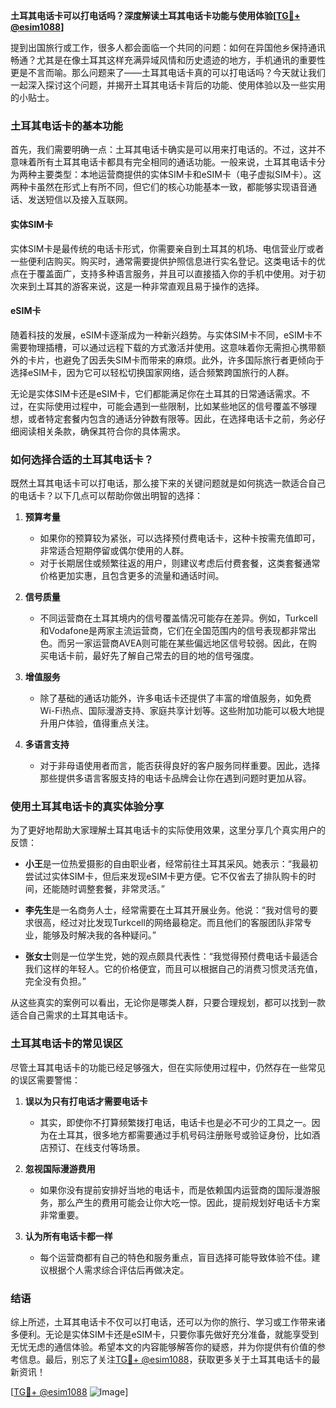**土耳其电话卡可以打电话吗？深度解读土耳其电话卡功能与使用体验[[TG💪+ @esim1088](https://t.me/s/esim1088)]**

提到出国旅行或工作，很多人都会面临一个共同的问题：如何在异国他乡保持通讯畅通？尤其是在像土耳其这样充满异域风情和历史遗迹的地方，手机通讯的重要性更是不言而喻。那么问题来了——土耳其电话卡真的可以打电话吗？今天就让我们一起深入探讨这个问题，并揭开土耳其电话卡背后的功能、使用体验以及一些实用的小贴士。

### 土耳其电话卡的基本功能

首先，我们需要明确一点：土耳其电话卡确实是可以用来打电话的。不过，这并不意味着所有土耳其电话卡都具有完全相同的通话功能。一般来说，土耳其电话卡分为两种主要类型：本地运营商提供的实体SIM卡和eSIM卡（电子虚拟SIM卡）。这两种卡虽然在形式上有所不同，但它们的核心功能基本一致，都能够实现语音通话、发送短信以及接入互联网。

#### 实体SIM卡
实体SIM卡是最传统的电话卡形式，你需要亲自到土耳其的机场、电信营业厅或者一些便利店购买。购买时，通常需要提供护照信息进行实名登记。这类电话卡的优点在于覆盖面广，支持多种语言服务，并且可以直接插入你的手机中使用。对于初次来到土耳其的游客来说，这是一种非常直观且易于操作的选择。

#### eSIM卡
随着科技的发展，eSIM卡逐渐成为一种新兴趋势。与实体SIM卡不同，eSIM卡不需要物理插槽，可以通过远程下载的方式激活并使用。这意味着你无需担心携带额外的卡片，也避免了因丢失SIM卡而带来的麻烦。此外，许多国际旅行者更倾向于选择eSIM卡，因为它可以轻松切换国家网络，适合频繁跨国旅行的人群。

无论是实体SIM卡还是eSIM卡，它们都能满足你在土耳其的日常通话需求。不过，在实际使用过程中，可能会遇到一些限制，比如某些地区的信号覆盖不够理想，或者特定套餐内包含的通话分钟数有限等。因此，在选择电话卡之前，务必仔细阅读相关条款，确保其符合你的具体需求。

### 如何选择合适的土耳其电话卡？

既然土耳其电话卡可以打电话，那么接下来的关键问题就是如何挑选一款适合自己的电话卡？以下几点可以帮助你做出明智的选择：

1. **预算考量**
   - 如果你的预算较为紧张，可以选择预付费电话卡，这种卡按需充值即可，非常适合短期停留或偶尔使用的人群。
   - 对于长期居住或频繁往返的用户，则建议考虑后付费套餐，这类套餐通常价格更加实惠，且包含更多的流量和通话时间。

2. **信号质量**
   - 不同运营商在土耳其境内的信号覆盖情况可能存在差异。例如，Turkcell和Vodafone是两家主流运营商，它们在全国范围内的信号表现都非常出色。而另一家运营商AVEA则可能在某些偏远地区信号较弱。因此，在购买电话卡前，最好先了解自己常去的目的地的信号强度。

3. **增值服务**
   - 除了基础的通话功能外，许多电话卡还提供了丰富的增值服务，如免费Wi-Fi热点、国际漫游支持、家庭共享计划等。这些附加功能可以极大地提升用户体验，值得重点关注。

4. **多语言支持**
   - 对于非母语使用者而言，能否获得良好的客户服务同样重要。因此，选择那些提供多语言客服支持的电话卡品牌会让你在遇到问题时更加从容。

### 使用土耳其电话卡的真实体验分享

为了更好地帮助大家理解土耳其电话卡的实际使用效果，这里分享几个真实用户的反馈：

- **小王**是一位热爱摄影的自由职业者，经常前往土耳其采风。她表示：“我最初尝试过实体SIM卡，但后来发现eSIM卡更方便。它不仅省去了排队购卡的时间，还能随时调整套餐，非常灵活。”
  
- **李先生**是一名商务人士，经常需要在土耳其开展业务。他说：“我对信号的要求很高，经过对比发现Turkcell的网络最稳定。而且他们的客服团队非常专业，能够及时解决我的各种疑问。”

- **张女士**则是一位学生党，她的观点颇具代表性：“我觉得预付费电话卡最适合我们这样的年轻人。它的价格便宜，而且可以根据自己的消费习惯灵活充值，完全没有负担。”

从这些真实的案例可以看出，无论你是哪类人群，只要合理规划，都可以找到一款适合自己需求的土耳其电话卡。

### 土耳其电话卡的常见误区

尽管土耳其电话卡的功能已经足够强大，但在实际使用过程中，仍然存在一些常见的误区需要警惕：

1. **误以为只有打电话才需要电话卡**
   - 其实，即使你不打算频繁拨打电话，电话卡也是必不可少的工具之一。因为在土耳其，很多地方都需要通过手机号码注册账号或验证身份，比如酒店预订、在线支付等场景。

2. **忽视国际漫游费用**
   - 如果你没有提前安排好当地的电话卡，而是依赖国内运营商的国际漫游服务，那么产生的费用可能会让你大吃一惊。因此，提前规划好电话卡方案非常重要。

3. **认为所有电话卡都一样**
   - 每个运营商都有自己的特色和服务重点，盲目选择可能导致体验不佳。建议根据个人需求综合评估后再做决定。

### 结语

综上所述，土耳其电话卡不仅可以打电话，还可以为你的旅行、学习或工作带来诸多便利。无论是实体SIM卡还是eSIM卡，只要你事先做好充分准备，就能享受到无忧无虑的通信体验。希望本文的内容能够解答你的疑惑，并为你提供有价值的参考信息。最后，别忘了关注[TG💪+ @esim1088](https://t.me/s/esim1088)，获取更多关于土耳其电话卡的最新资讯！ 

[[TG💪+ @esim1088](https://t.me/s/esim1088) ![Image](https://i.postimg.cc/4NQfJmqS/Snipaste-2025-05-13-00-14-12.png)]